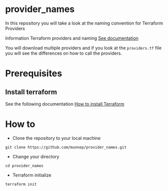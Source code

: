 # provider_names
In this repository you will take a look at the naming convention for Terraform Providers

Information Terraform providers and naming [See documentation](https://www.hashicorp.com/blog/automatic-installation-of-third-party-providers-with-terraform-0-13)

You will download multiple providers and if you look at the ```providers.tf``` file you will see the differences on how to call the providers.

# Prerequisites

## Install terraform  
See the following documentation [How to install Terraform](https://learn.hashicorp.com/tutorials/terraform/install-cli)

# How to

- Clone the repository to your local machine
```
git clone https://github.com/munnep/provider_names.git
```
- Change your directory
```
cd provider_names
```
- Terraform initialize
```
terraform init
```